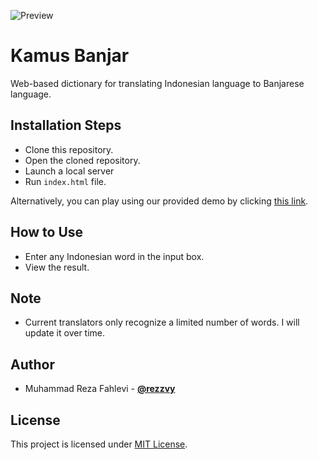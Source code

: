 ![Preview](https://repository-images.githubusercontent.com/735905836/bda81761-abae-4bfb-931c-da8c70f3b04a)

# Kamus Banjar

Web-based dictionary for translating Indonesian language to Banjarese language.

## Installation Steps

- Clone this repository.
- Open the cloned repository.
- Launch a local server
- Run `index.html` file.

Alternatively, you can play using our provided demo by clicking [this link](https://rezzvy.github.io/kamus-banjar/).

## How to Use

- Enter any Indonesian word in the input box.
- View the result.

## Note

- Current translators only recognize a limited number of words. I will update it over time.

## Author

- Muhammad Reza Fahlevi - **[@rezzvy](https://github.com/rezzvy)**

## License

This project is licensed under [MIT License](https://github.com/rezzvy/kamus-banjar/blob/master/LICENSE).
